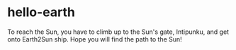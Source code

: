 # hello-earth
To reach the Sun, you have to climb up to the Sun's gate, Intipunku, and get onto Earth2Sun ship. Hope you will find the path to the Sun!
